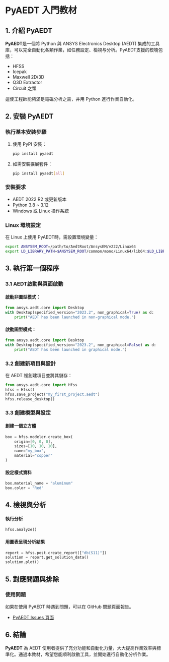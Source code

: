 # PyAEDT 入門教材

## 1. 介紹 PyAEDT

**PyAEDT**是一個將 Python 與 ANSYS Electronics Desktop (AEDT) 集成的工具庫，可以完全自動化各類作業，如任務設定、檢視与分析。PyAEDT支援的模塊包括：

- HFSS
- Icepak
- Maxwell 2D/3D
- Q3D Extractor
- Circuit 之類

這使工程師能夠滿足電磁分析之需，并用 Python 進行作業自動化。

## 2. 安裝 PyAEDT

### 執行基本安裝步驟

1. 使用 PyPI 安裝：
   ```bash
   pip install pyaedt
   ```
2. 如需安裝擴展套件：
   ```bash
   pip install pyaedt[all]
   ```

### 安裝要求
- AEDT 2022 R2 或更新版本
- Python 3.8 ~ 3.12
- Windows 或 Linux 操作系統

### Linux 環境設定
在 Linux 上使用 PyAEDT時，需設置環境變量：
```bash
export ANSYSEM_ROOT=/path/to/AedtRoot/AnsysEM/v222/Linux64
export LD_LIBRARY_PATH=$ANSYSEM_ROOT/common/mono/Linux64/lib64:$LD_LIBRARY_PATH
```


## 3. 執行第一個程序

### 3.1 AEDT啟動與頁面啟動

#### 啟動非圖型模式：
```python
from ansys.aedt.core import Desktop
with Desktop(specified_version="2023.2", non_graphical=True) as d:
    print("AEDT has been launched in non-graphical mode.")
```

#### 啟動圖型模式：
```python
from ansys.aedt.core import Desktop
with Desktop(specified_version="2023.2", non_graphical=False) as d:
    print("AEDT has been launched in graphical mode.")
```

### 3.2 創建新項目與設計

在 AEDT 裡創建項目並將其儲存：

```python
from ansys.aedt.core import Hfss
hfss = Hfss()
hfss.save_project("my_first_project.aedt")
hfss.release_desktop()
```

### 3.3 創建模型與設定

#### 創建一個立方體
```python
box = hfss.modeler.create_box(
    origin=[0, 0, 0],
    sizes=[10, 10, 10],
    name="my_box",
    material="copper"
)
```

#### 設定樣式資料
```python
box.material_name = "aluminum"
box.color = "Red"
```


## 4. 檢視與分析

#### 執行分析
```python
hfss.analyze()
```

#### 用圖表呈現分析結果
```python
report = hfss.post.create_report(["db(S11)"])
solution = report.get_solution_data()
solution.plot()
```


## 5. 對應問題與排除

### 使用問題
如果在使用 PyAEDT 時遇到問題，可以在 GitHub 問題頁面報告。
- [PyAEDT Issues 頁面](https://github.com/ansys/pyaedt/issues)


## 6. 結論

**PyAEDT** 為 AEDT 使用者提供了充分功能和自動化力量，大大提高作業效率與標準化。通過本教材，希望您能順利啟動工具，並開始進行自動化分析作業。

